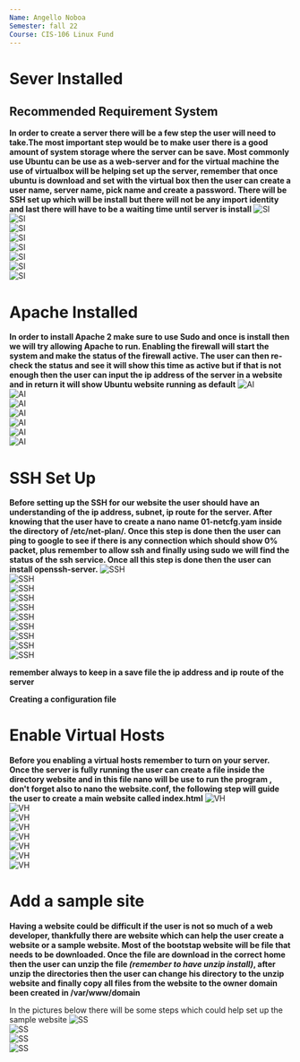 ```yaml
---
Name: Angello Noboa
Semester: fall 22
Course: CIS-106 Linux Fund
---
```


# Sever Installed

## Recommended Requirement System 
**In order to create a server there will be a few step the user will need to take.The most important step would be to make user there is a good amount of system storage where the server can be save. Most commonly use Ubuntu can be use as a web-server and for the virtual machine the use of virtualbox will be helping set up the server, remember that once ubuntu is download and set with the virtual box then the user can create a user name, server name, pick name and create a password. There will be SSH set up which will be install but there will not be any import identity and last there will have to be a waiting time until server is install**
![SI](VBoxExample/SI1.1.jpg)<br>
![SI](VBoxExample/SI1.2.jpg)<br>
![SI](VBoxExample/SI1.3.jpg)<br>
![SI](VBoxExample/SI1.4.jpg)<br>
![SI](VBoxExample/SI1.5.jpg)<br>
![SI](VBoxExample/SI1.6.jpg)<br>
![SI](VBoxExample/SI1.7.jpg)<br>
![SI](VBoxExample/SI1.8.jpg)<br>


# Apache Installed
**In order to install Apache 2 make sure to use Sudo and once is install then we will try allowing Apache to run. Enabling  the firewall will start the system and make the status of the firewall active. The user can then re-check the status and see it will show this time as active but if that is not enough then the user can input the ip address of the server in a website and in return it will show Ubuntu website running as default**
![AI](VBoxExample/AI1.1.jpg)<br>
![AI](VBoxExample/AI1.2.jpg)<br>
![AI](VBoxExample/AI1.3.jpg)<br>
![AI](VBoxExample/AI1.4.jpg)<br>
![AI](VBoxExample/AI1.5.jpg)<br>
![AI](VBoxExample/AI1.6.jpg)<br>
![AI](VBoxExample/AI1.7.jpg)<br>

# SSH Set Up
**Before setting up the SSH for our website the user should have an understanding of the ip address, subnet, ip route for the server. After knowing that the user have to create a nano name 01-netcfg.yam inside the directory of /etc/net-plan/. Once this step is done then the user can ping to google to see if there is any connection which should show 0% packet, plus remember to allow ssh and finally using sudo we will find the status of the ssh service. Once all this step is done then the user can install openssh-server.**
![SSH](VBoxExample/SSH1.1.jpg)<br>
![SSH](VBoxExample/SSH1.2.jpg)<br>
![SSH](VBoxExample/SSH1.3.jpg)<br>
![SSH](VBoxExample/SSH1.4.jpg)<br>
![SSH](VBoxExample/SSH1.5.jpg)<br>
![SSH](VBoxExample/SSH1.6.jpg)<br>
![SSH](VBoxExample/SSH1.7.jpg)<br>
![SSH](VBoxExample/SSH1.8.jpg)<br>
![SSH](VBoxExample/SSH1.9.jpg)<br>
![SSH](VBoxExample/SSH2.0.jpg)<br>

**remember always to keep in a save file the ip address and ip route of the server**

**Creating a configuration file**

# Enable Virtual Hosts
**Before you enabling a virtual hosts remember to turn on your server. Once the server is fully running the user can create a file inside the directory website and in this file nano will be use to run the program , don't forget also to nano the website.conf, the following step will guide the user to create a main website called index.html**
![VH](VBoxExample/VH1.1.jpg)<br>
![VH](VBoxExample/VH1.2.jpg)<br>
![VH](VBoxExample/VH1.3.jpg)<br>
![VH](VBoxExample/VH1.4.jpg)<br>
![VH](VBoxExample/VH1.5.jpg)<br>
![VH](VBoxExample/VH1.6.jpg)<br>
![VH](VBoxExample/VH1.7.jpg)<br>
![VH](VBoxExample/VH1.8.jpg)<br>

# Add a sample site
**Having a website could be difficult if the user is not so much of a web developer, thankfully there are website which can help the user create a website or a sample website. Most of the bootstap website will be file that needs to be downloaded. Once the file are download in the correct home then the user can unzip the file *(remember to have unzip install)*, after unzip the directories then the user can change his directory to the unzip website and finally copy all files from the website to the owner domain been created in /var/www/domain**

In the pictures below there will be some steps which could help set up the sample website
![SS](VBoxExample/SS1.1.jpg)<br>
![SS](VBoxExample/SS1.2.jpg)<br>
![SS](VBoxExample/SS1.3.jpg)<br>
![SS](VBoxExample/SS1.4.jpg)<br>
